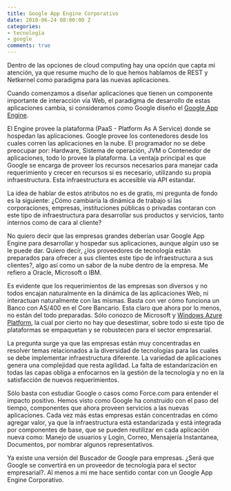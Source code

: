 ```yaml
---
title: Google App Engine Corporativo
date: 2010-06-24 08:00:00 Z
categories:
- tecnología
- google
comments: true
---
```


Dentro de las opciones de cloud computing hay una opción que capta mi atención, ya que resume mucho de lo que hemos hablamos de REST y Netkernel como paradigma para las nuevas aplicaciones.

Cuando comenzamos a diseñar aplicaciones que tienen un componente importante de interacción vía Web, el paradigma de desarrollo de estas aplicaciones cambia, si consideramos como Google diseño el [Google App Engine](https://cloud.google.com/appengine/).

El Engine provee la plataforma (PaaS - Platform As A Service) donde se hospedan las aplicaciones. Google provee los contenedores desde los cuales corren las aplicaciones en la nube. El programador no se debe preocupar por: Hardware, Sistema de operación, JVM o Contenedor de aplicaciones, todo lo provee la plataforma. La ventaja principal es que Google se encarga de proveer los recursos necesarios para manejar cada requerimiento y crecer en recursos si es necesario, utilizando su propia infraestructura. Esta infraestructura es accesible vía API estandar.

La idea de hablar de estos atributos no es de gratis, mi pregunta de fondo es la siguiente: ¿Cómo cambiaría la dinámica de trabajo si las corporaciones, empresas, instituciones públicas o privadas contaran con este tipo de infraestructura para desarrollar sus productos y servicios, tanto internos como de cara al cliente?

No quiero decir que las empresas grandes deberían usar Google App Engine para desarrollar y hospedar sus aplicaciones, aunque algún uso se le puede dar. Quiero decir, ¿los proveedores de tecnología están preparados para ofrecer a sus clientes este tipo de infraestructura a sus clientes?, algo así como un sabor de la nube dentro de la empresa. Me refiero a Oracle, Microsoft o IBM.

Es evidente que los requerimientos de las empresas son diversos y no todos encajan naturalmente en la dinámica de las aplicaciones Web, ni interactuan naturalmente con las mismas. Basta con ver cómo funciona un Banco con AS/400 en el Core Bancario. Esta claro que ahora por lo menos, no están del todo preparadas. Sólo conozco de Microsoft y [Windows Azure Platform](https://azure.microsoft.com/en-us/), la cual por cierto no hay que desestimar, sobre todo si este tipo de plataformas se empaquetan y se robustecen para el sector empresarial.

La pregunta surge ya que las empresas están muy concentradas en resolver temas relacionados a la diversidad de tecnologías para las cuales se debe implementar infraestructura diferente. La variedad de aplicaciones genera una complejidad que resta agilidad. La falta de estandarización en todas las capas obliga a enfocarnos en la gestión de la tecnología y no en la satisfacción de nuevos requerimientos.

Sólo basta con estudiar Google o casos como Force.com para entender el impacto positivo. Hemos visto como Google ha construido con el paso del tiempo, componentes que ahora proveen servicios a las nuevas aplicaciones. Cada vez más estas empresas están concentradas en cómo agregar valor, ya que la infraestructura está estandarizada y está integrada por componentes de base, que se pueden reutilizar en cada aplicación nueva como: Manejo de usuarios y Login, Correo, Mensajería Instantanea, Documentos, por nombrar algunos representativos.

Ya existe una versión del Buscador de Google para empresas. ¿Será que Google se convertirá en un proveedor de tecnología para el sector empresarial?. Al menos a mi me hace sentido contar con un Google App Engine Corporativo.